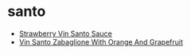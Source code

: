# santo

 * [Strawberry Vin Santo Sauce](../index/s/strawberry-vin-santo-sauce-103468.json)
 * [Vin Santo Zabaglione With Orange And Grapefruit](../index/v/vin-santo-zabaglione-with-orange-and-grapefruit-104659.json)
